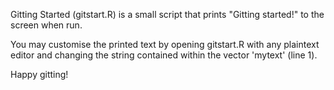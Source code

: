 Gitting Started (gitstart.R) is a small script that prints "Gitting started!" to the screen when run.

You may customise the printed text by opening gitstart.R with any plaintext editor and changing the string contained within the vector 'mytext' (line 1).

Happy gitting!
